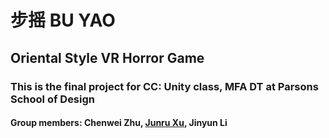 # 步摇 BU YAO
## Oriental Style VR Horror Game
### This is the final project for CC: Unity class, MFA DT at Parsons School of Design
#### Group members: Chenwei Zhu, [Junru Xu](https://www.anxu.me/), Jinyun Li

